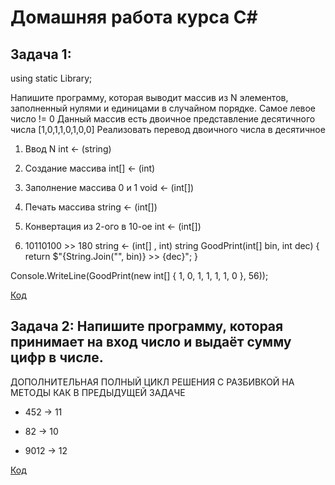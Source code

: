 # Домашняя работа курса С#
## Задача 1:
using static Library;

Напишите программу, которая выводит массив из N элементов,
заполненный нулями и единицами в случайном порядке.
Самое левое число != 0
Данный массив есть двоичное представление десятичного числа
[1,0,1,1,0,1,0,0]
Реализовать перевод двоичного числа в десятичное

1. Ввод N
int <- (string)

2. Создание массива
int[] <- (int)

3. Заполнение массива 0 и 1
void <- (int[])

4. Печать массива
string <- (int[])

5. Конвертация из 2-ого в 10-ое
int <- (int[])

6. 10110100 >> 180
string <- (int[] , int)
string GoodPrint(int[] bin, int dec)
{
return $"{String.Join("", bin)} >> {dec}";
}

Console.WriteLine(GoodPrint(new int[] { 1, 0, 1, 1, 1, 1, 0 }, 56));

 
[Код](Task_1/Program.cs)


## Задача 2: Напишите программу, которая принимает на вход число и выдаёт сумму цифр в числе.
ДОПОЛНИТЕЛЬНАЯ ПОЛНЫЙ ЦИКЛ РЕШЕНИЯ С РАЗБИВКОЙ НА МЕТОДЫ КАК В ПРЕДЫДУЩЕЙ ЗАДАЧЕ

* 452 -> 11

* 82 -> 10

* 9012 -> 12

[Код](Task_2/Program.cs)

